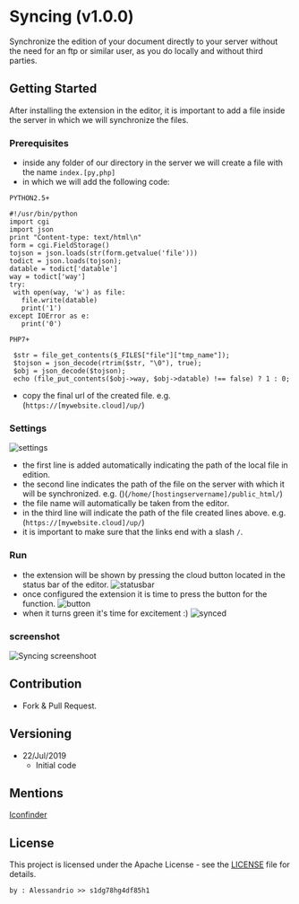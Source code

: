 # Syncing (v1.0.0)

Synchronize the edition of your document directly to your server without the need for an ftp or similar user, as you do locally and without third parties.

## Getting Started

After installing the extension in the editor, it is important to add a file inside the server in which we will synchronize the files.

### Prerequisites

 - inside any folder of our directory in the server we will create a file with the name `index.[py,php]`
 - in which we will add the following code:
 ```
 PYTHON2.5+
 
#!/usr/bin/python
import cgi
import json
print "Content-type: text/html\n"
form = cgi.FieldStorage()
tojson = json.loads(str(form.getvalue('file')))
todict = json.loads(tojson);
datable = todict['datable']
way = todict['way']
try:
  with open(way, 'w') as file:
    file.write(datable)
    print('1')
except IOError as e:
    print('0')
 
 PHP7+
 
  $str = file_get_contents($_FILES["file"]["tmp_name"]);
  $tojson = json_decode(rtrim($str, "\0"), true);
  $obj = json_decode($tojson);
  echo (file_put_contents($obj->way, $obj->datable) !== false) ? 1 : 0;
 ```
 - copy the final url of the created file. e.g. (`https://[mywebsite.cloud]/up/`)
 
### Settings

![settings](https://github.com/alessandrio/syncing-brackets/raw/master/ss/settings.png)

 - the first line is added automatically indicating the path of the local file in edition.
 - the second line indicates the path of the file on the server with which it will be synchronized. e.g. ()(`/home/[hostingservername]/public_html/`)
 - the file name will automatically be taken from the editor.
 - in the third line will indicate the path of the file created lines above. e.g. (`https://[mywebsite.cloud]/up/`)
 - it is important to make sure that the links end with a slash `/`.

### Run

 - the extension will be shown by pressing the cloud button located in the status bar of the editor.
![statusbar](https://github.com/alessandrio/syncing-brackets/raw/master/ss/statusbar.png)
 - once configured the extension it is time to press the button for the function.
![button](https://github.com/alessandrio/syncing-brackets/raw/master/ss/button.png)
 - when it turns green it's time for excitement :)
![synced](https://github.com/alessandrio/syncing-brackets/raw/master/ss/synced.png)

### screenshot

![Syncing screenshoot](https://github.com/alessandrio/syncing-brackets/blob/master/ss/syncing.jpg?raw=true?raw=true "Syncing screenshoot")

## Contribution
 - Fork & Pull Request.
 
## Versioning

 - 22/Jul/2019
   - Initial code

## Mentions

[Iconfinder](https://www.iconfinder.com/icons/314719/cloud_icon)

## License

This project is licensed under the Apache License - see the [LICENSE](https://github.com/alessandrio/syncing-brackets/blob/master/LICENSE) file for details.
 ```
 by : Alessandrio >> s1dg78hg4df85h1
 ```
